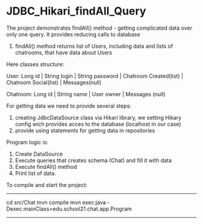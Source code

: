 # JDBC_Hikari_findAll_Query
The project demonstrates findAll() method - getting complicated data over only one query. 
It provides reducing calls to database

1) findAll() method returns list of Users, including data and lists of chatrooms, that have data about Users


Here classes structure:

User:
Long id | String login | String password | Chatroom Created(list) | Chatroom Social(list) | Messages(null)

Chatroom:
Long id | String name | User owner | Messages (null)


For getting data we need to provide several steps:
1) creating JdbcDataSource class via Hikari library, we setting Hikary config wich provides acces to the database (localhost in our case)
2) provide using statements for getting data in repositories

Program logic is:
1) Create DataSource
2) Execute queries that creates schema (Chat) and fill it with data
3) Execute findAll() method
4) Print list of data.



To compile and start the project:
************************************************************
cd src/Chat
mvn compile
mvn exec:java -Dexec.mainClass=edu.school21.chat.app.Program
************************************************************

